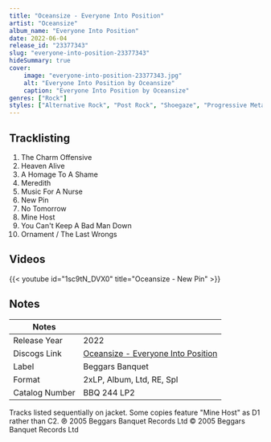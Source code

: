 ```yaml
---
title: "Oceansize - Everyone Into Position"
artist: "Oceansize"
album_name: "Everyone Into Position"
date: 2022-06-04
release_id: "23377343"
slug: "everyone-into-position-23377343"
hideSummary: true
cover:
    image: "everyone-into-position-23377343.jpg"
    alt: "Everyone Into Position by Oceansize"
    caption: "Everyone Into Position by Oceansize"
genres: ["Rock"]
styles: ["Alternative Rock", "Post Rock", "Shoegaze", "Progressive Metal", "Post-Hardcore"]
---
```


## Tracklisting
1. The Charm Offensive
2. Heaven Alive
3. A Homage To A Shame
4. Meredith
5. Music For A Nurse
6. New Pin
7. No Tomorrow
8. Mine Host
9. You Can't Keep A Bad Man Down
10. Ornament / The Last Wrongs

## Videos
{{< youtube id="1sc9tN_DVX0" title="Oceansize - New Pin" >}}


## Notes

| Notes          |             |
| ---------------| ----------- |
| Release Year   | 2022 |
| Discogs Link   | [Oceansize - Everyone Into Position](https://www.discogs.com/release/23377343-Oceansize-Everyone-Into-Position) |
| Label          | Beggars Banquet |
| Format         | 2xLP, Album, Ltd, RE, Spl |
| Catalog Number | BBQ 244 LP2 |

Tracks listed sequentially on jacket.  Some copies feature "Mine Host" as D1 rather than C2.  ℗ 2005 Beggars Banquet Records Ltd © 2005 Beggars Banquet Records Ltd 

